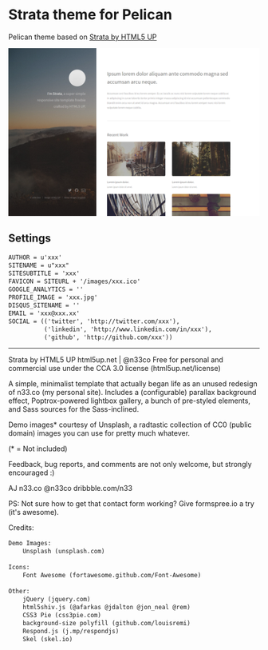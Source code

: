 Strata theme for Pelican
=======================

Pelican theme based on [Strata by HTML5 UP](http://html5up.net/)

![Screenshot](https://raw.githubusercontent.com/joseteneb/pelican-strata-theme/master/screenshot.png)

Settings
--------

```
AUTHOR = u'xxx'
SITENAME = u"xxx"
SITESUBTITLE = 'xxx'
FAVICON = SITEURL + '/images/xxx.ico'
GOOGLE_ANALYTICS = ''
PROFILE_IMAGE = 'xxx.jpg'
DISQUS_SITENAME = ''
EMAIL = 'xxx@xxx.xx'
SOCIAL = (('twitter', 'http://twitter.com/xxx'),
          ('linkedin', 'http://www.linkedin.com/in/xxx'),
          ('github', 'http://github.com/xxx'))
```

-----------------------------------------------------------------------------------

Strata by HTML5 UP
html5up.net | @n33co
Free for personal and commercial use under the CCA 3.0 license (html5up.net/license)


A simple, minimalist template that actually began life as an unused redesign of n33.co
(my personal site). Includes a (configurable) parallax background effect, Poptrox-powered
lightbox gallery, a bunch of pre-styled elements, and Sass sources for the Sass-inclined.

Demo images* courtesy of Unsplash, a radtastic collection of CC0 (public domain) images
you can use for pretty much whatever.

(* = Not included)

Feedback, bug reports, and comments are not only welcome, but strongly encouraged :)

AJ
n33.co @n33co dribbble.com/n33

PS: Not sure how to get that contact form working? Give formspree.io a try (it's awesome).


Credits:

	Demo Images:
		Unsplash (unsplash.com)

	Icons:
		Font Awesome (fortawesome.github.com/Font-Awesome)

	Other:
		jQuery (jquery.com)
		html5shiv.js (@afarkas @jdalton @jon_neal @rem)
		CSS3 Pie (css3pie.com)
		background-size polyfill (github.com/louisremi)
		Respond.js (j.mp/respondjs)
		Skel (skel.io)